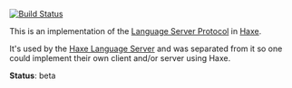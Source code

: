 [![Build Status](https://travis-ci.org/vshaxe/vscode-languageserver-haxe.svg?branch=master)](https://travis-ci.org/vshaxe/vscode-languageserver-haxe)

This is an implementation of the [Language Server Protocol](https://github.com/Microsoft/language-server-protocol) in [Haxe](http://haxe.org/).

It's used by the [Haxe Language Server](https://github.com/vshaxe/haxe-languageserver) and was separated from it
so one could implement their own client and/or server using Haxe.

**Status**: beta
